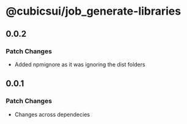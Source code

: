 # @cubicsui/job_generate-libraries

## 0.0.2

### Patch Changes

- Added npmignore as it was ignoring the dist folders

## 0.0.1

### Patch Changes

- Changes across dependecies
